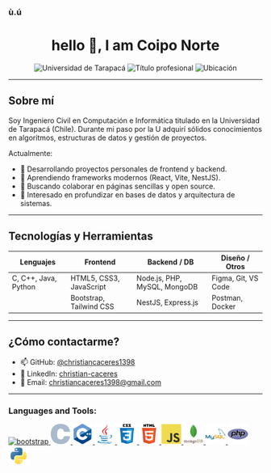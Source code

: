 ### ù.ú

<h1 align="center">hello 👋, I am Coipo Norte</h1>

<p align="center">
  <img src="https://img.shields.io/badge/🎓-Universidad%20de%20Tarapacá-blue" alt="Universidad de Tarapacá" />
  <img src="https://img.shields.io/badge/🛠️-Ingeniero%20Civil%20en%20Computación%20e%20Informática-lightgrey" alt="Título profesional" />
  <img src="https://img.shields.io/badge/🌎-Iquique%2C%20Chile-green" alt="Ubicación" />
</p>

---

## Sobre mí

Soy Ingeniero Civil en Computación e Informática titulado en la Universidad de Tarapacá (Chile). Durante mi paso por la U adquirí sólidos conocimientos en algoritmos, estructuras de datos y gestión de proyectos.

Actualmente:
- 🔭 Desarrollando proyectos personales de frontend y backend.
- 🌱 Aprendiendo frameworks modernos (React, Vite, NestJS).
- 👯 Buscando colaborar en páginas sencillas y open source.
- 🤔 Interesado en profundizar en bases de datos y arquitectura de sistemas.

---

## Tecnologías y Herramientas

| Lenguajes            | Frontend                   | Backend / DB              | Diseño / Otros           |
| -------------------- | -------------------------- | ------------------------- | ------------------------ |
| C, C++, Java, Python | HTML5, CSS3, JavaScript    | Node.js, PHP, MySQL, MongoDB | Figma, Git, VS Code      |
|                      | Bootstrap, Tailwind CSS    | NestJS, Express.js        | Postman, Docker          |

---

## ¿Cómo contactarme?

- 📫 GitHub: [@christiancaceres1398](https://github.com/coiponorte)  
- 💼 LinkedIn: [christian-caceres](https://www.linkedin.com/in/christian-caceres-marin-538045365?utm_source=share&utm_campaign=share_via&utm_content=profile&utm_medium=ios_app)
- 📧 Email: christiancaceres1398@gmail.com

---

<h3 align="left">Languages and Tools:</h3>
<p align="left">
  <a href="https://getbootstrap.com" target="_blank">
    <img src="https://getbootstrap.com/docs/5.3/assets/brand/bootstrap-logo-shadow.png" alt="bootstrap" width="40" height="40"/>
  </a>
  <a href="https://www.cprogramming.com/" target="_blank">
    <img src="https://raw.githubusercontent.com/devicons/devicon/master/icons/c/c-original.svg" alt="c" width="40" height="40"/>
  </a>
  <a href="https://www.w3schools.com/cpp/" target="_blank">
    <img src="https://raw.githubusercontent.com/devicons/devicon/master/icons/cplusplus/cplusplus-original.svg" alt="cplusplus" width="40" height="40"/>
  </a>
  <a href="https://www.java.com" target="_blank">
    <img src="https://raw.githubusercontent.com/devicons/devicon/master/icons/java/java-original.svg" alt="java" width="40" height="40"/>
  </a>
  <a href="https://www.w3schools.com/css/" target="_blank">
    <img src="https://raw.githubusercontent.com/devicons/devicon/master/icons/css3/css3-original-wordmark.svg" alt="css3" width="40" height="40"/>
  </a>
  <a href="https://www.w3.org/html/" target="_blank">
    <img src="https://raw.githubusercontent.com/devicons/devicon/master/icons/html5/html5-original-wordmark.svg" alt="html5" width="40" height="40"/>
  </a>
  <a href="https://developer.mozilla.org/en-US/docs/Web/JavaScript" target="_blank">
    <img src="https://raw.githubusercontent.com/devicons/devicon/master/icons/javascript/javascript-original.svg" alt="javascript" width="40" height="40"/>
  </a>
  <a href="https://www.mongodb.com/" target="_blank">
    <img src="https://raw.githubusercontent.com/devicons/devicon/master/icons/mongodb/mongodb-original-wordmark.svg" alt="mongodb" width="40" height="40"/>
  </a>
  <a href="https://www.mysql.com/" target="_blank">
    <img src="https://raw.githubusercontent.com/devicons/devicon/master/icons/mysql/mysql-original-wordmark.svg" alt="mysql" width="40" height="40"/>
  </a>
  <a href="https://www.php.net" target="_blank">
    <img src="https://raw.githubusercontent.com/devicons/devicon/master/icons/php/php-original.svg" alt="php" width="40" height="40"/>
  </a>
  <a href="https://www.python.org" target="_blank">
    <img src="https://raw.githubusercontent.com/devicons/devicon/master/icons/python/python-original.svg" alt="python" width="40" height="40"/>
  </a>
</p>
